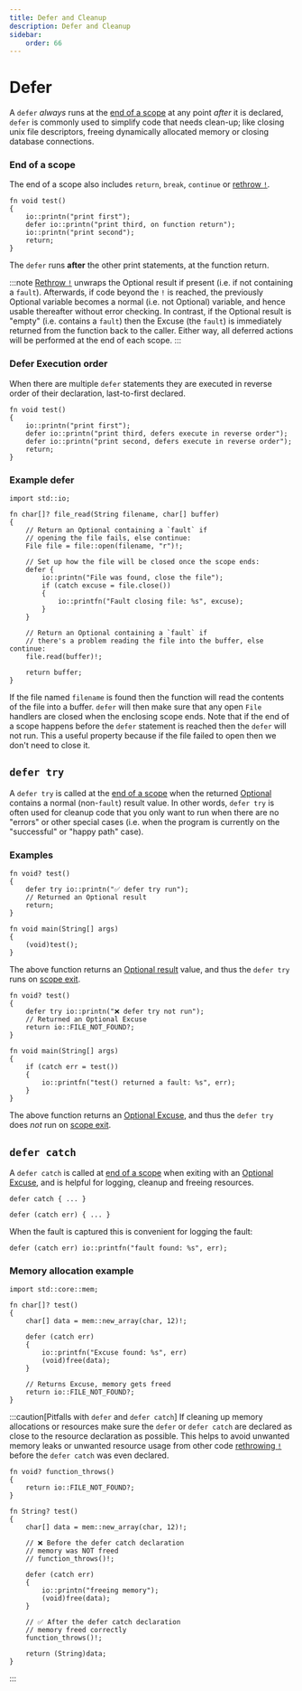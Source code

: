 ```yaml
---
title: Defer and Cleanup
description: Defer and Cleanup
sidebar:
    order: 66
---
```


# Defer

A `defer` *always* runs at the [end of a scope](#end-of-a-scope) at any point *after* it is declared, `defer` is commonly used to simplify code that needs clean-up; like closing unix file descriptors, freeing dynamically allocated memory or closing database connections.

### End of a scope
The end of a scope also includes `return`, `break`, `continue` or [rethrow `!`](/language-common/optionals-essential/#using-the-rethrow-operator--to-unwrap-an-optional-value).

```c3
fn void test()
{
    io::printn("print first");
    defer io::printn("print third, on function return");
    io::printn("print second");
    return;
}
```
The `defer` runs **after** the other print statements, at the function return.

:::note
[Rethrow `!`](/language-common/optionals-essential/#using-the-rethrow-operator--to-unwrap-an-optional-value) unwraps the Optional result if present (i.e. if not containing a `fault`). Afterwards, if code beyond the `!` is reached, the previously Optional variable becomes a normal (i.e. not Optional) variable, and hence usable thereafter without error checking. In contrast, if the Optional result is "empty" (i.e. contains a `fault`) then the Excuse (the `fault`) is immediately returned from the function back to the caller. Either way, all deferred actions will be performed at the end of each scope.
:::

### Defer Execution order
When there are multiple `defer` statements they are executed in reverse order of their declaration, last-to-first declared.

```c3
fn void test()
{
    io::printn("print first");
    defer io::printn("print third, defers execute in reverse order");
    defer io::printn("print second, defers execute in reverse order");
    return;
}
```

### Example defer

```c3
import std::io;

fn char[]? file_read(String filename, char[] buffer)
{
    // Return an Optional containing a `fault` if 
    // opening the file fails, else continue:
    File file = file::open(filename, "r")!;
    
    // Set up how the file will be closed once the scope ends:
    defer {
        io::printn("File was found, close the file");
        if (catch excuse = file.close())
        {
            io::printfn("Fault closing file: %s", excuse);
        }
    }

    // Return an Optional containing a `fault` if 
    // there's a problem reading the file into the buffer, else continue:
    file.read(buffer)!;
    
    return buffer;
}
```

If the file named `filename` is found then the function will read the contents of the file into a buffer. `defer` will then make sure that any open `File` handlers are closed when the enclosing scope ends. Note that if the end of a scope happens before the `defer` statement is reached then the `defer` will not run. This a useful property because if the file failed to open then we don't need to close it.


## `defer try`

A `defer try` is called at the [end of a scope](#end-of-a-scope) when the returned [Optional](/language-common/optionals-essential/#what-is-an-optional) contains a normal (non-`fault`) result value. In other words, `defer try` is often used for cleanup code that you only want to run when there are no "errors" or other special cases (i.e. when the program is currently on the "successful" or "happy path" case).

### Examples

```c3
fn void? test()
{
    defer try io::printn("✅ defer try run");
    // Returned an Optional result
    return;
}

fn void main(String[] args)
{
    (void)test();
}
```
The above function returns an [Optional result](/language-common/optionals-essential/#what-is-an-optional) value, and thus the `defer try` runs on [scope exit](#end-of-a-scope).

```c3
fn void? test()
{
    defer try io::printn("❌ defer try not run");
    // Returned an Optional Excuse
    return io::FILE_NOT_FOUND?;
}

fn void main(String[] args)
{
    if (catch err = test())
    {
        io::printfn("test() returned a fault: %s", err);
    }
}
```
The above function returns an [Optional Excuse](/language-common/optionals-essential/#what-is-an-optional), and thus the `defer try` does *not* run on [scope exit](#end-of-a-scope).

## `defer catch`

A `defer catch` is called at [end of a scope](#end-of-a-scope) when exiting with an
[Optional Excuse](/language-common/optionals-essential/#what-is-an-optional), and is helpful for logging, cleanup and freeing resources.


```c3
defer catch { ... }
```

```c3
defer (catch err) { ... }
```
When the fault is captured this is convenient for logging the fault:

```c3
defer (catch err) io::printfn("fault found: %s", err);
```
### Memory allocation example

```c3
import std::core::mem;

fn char[]? test()
{
    char[] data = mem::new_array(char, 12)!;

    defer (catch err)
    {
        io::printfn("Excuse found: %s", err)
        (void)free(data);
    }

    // Returns Excuse, memory gets freed
    return io::FILE_NOT_FOUND?;
}
```

:::caution[Pitfalls with `defer` and `defer catch`]
If cleaning up memory allocations or resources make sure the `defer` or `defer catch`
are declared as close to the resource declaration as possible.
This helps to avoid unwanted memory leaks or unwanted resource usage from other code [rethrowing `!`](/language-common/optionals-essential/#using-the-rethrow-operator--to-unwrap-an-optional-value) before the `defer catch` was even declared.

```c3
fn void? function_throws()
{
    return io::FILE_NOT_FOUND?;
}

fn String? test()
{
    char[] data = mem::new_array(char, 12)!;

    // ❌ Before the defer catch declaration
    // memory was NOT freed
    // function_throws()!;

    defer (catch err)
    {
        io::printn("freeing memory");
        (void)free(data);
    }

    // ✅ After the defer catch declaration
    // memory freed correctly
    function_throws()!;

    return (String)data;
}
```
:::
